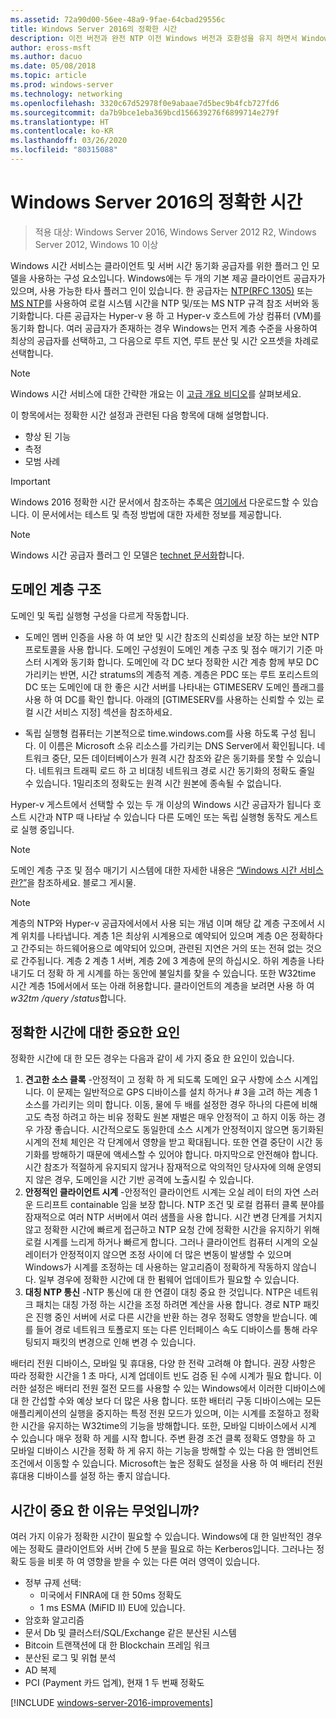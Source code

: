 ```yaml
---
ms.assetid: 72a90d00-56ee-48a9-9fae-64cbad29556c
title: Windows Server 2016의 정확한 시간
description: 이전 버전과 완전 NTP 이전 Windows 버전과 호환성을 유지 하면서 Windows Server 2016에서 시간 동기화 정확도 크게 향상 되었습니다.
author: eross-msft
ms.author: dacuo
ms.date: 05/08/2018
ms.topic: article
ms.prod: windows-server
ms.technology: networking
ms.openlocfilehash: 3320c67d52978f0e9abaae7d5bec9b4fcb727fd6
ms.sourcegitcommit: da7b9bce1eba369bcd156639276f6899714e279f
ms.translationtype: HT
ms.contentlocale: ko-KR
ms.lasthandoff: 03/26/2020
ms.locfileid: "80315088"
---
```

# <a name="accurate-time-for-windows-server-2016"></a>Windows Server 2016의 정확한 시간

>적용 대상: Windows Server 2016, Windows Server 2012 R2, Windows Server 2012, Windows 10 이상

Windows 시간 서비스는 클라이언트 및 서버 시간 동기화 공급자를 위한 플러그 인 모델을 사용하는 구성 요소입니다.  Windows에는 두 개의 기본 제공 클라이언트 공급자가 있으며, 사용 가능한 타사 플러그 인이 있습니다. 한 공급자는 [NTP(RFC 1305)](https://tools.ietf.org/html/rfc1305) 또는 [MS NTP](https://msdn.microsoft.com/library/cc246877.aspx)를 사용하여 로컬 시스템 시간을 NTP 및/또는 MS NTP 규격 참조 서버와 동기화합니다. 다른 공급자는 Hyper-v 용 하 고 Hyper-v 호스트에 가상 컴퓨터 (VM)를 동기화 합니다.  여러 공급자가 존재하는 경우 Windows는 먼저 계층 수준을 사용하여 최상의 공급자를 선택하고, 그 다음으로 루트 지연, 루트 분산 및 시간 오프셋을 차례로 선택합니다.

> [!NOTE]
> Windows 시간 서비스에 대한 간략한 개요는 이 [고급 개요 비디오](https://aka.ms/WS2016TimeVideo)를 살펴보세요.

이 항목에서는 정확한 시간 설정과 관련된 다음 항목에 대해 설명합니다. 

- 향상 된 기능
- 측정
- 모범 사례

> [!IMPORTANT]
> Windows 2016 정확한 시간 문서에서 참조하는 추록은 [여기에서](https://windocs.blob.core.windows.net/windocs/WindowsTimeSyncAccuracy_Addendum.pdf) 다운로드할 수 있습니다.  이 문서에서는 테스트 및 측정 방법에 대한 자세한 정보를 제공합니다.

> [!NOTE] 
> Windows 시간 공급자 플러그 인 모델은 [technet 문서화](https://msdn.microsoft.com/library/windows/desktop/ms725475%28v=vs.85%29.aspx)합니다.

## <a name="domain-hierarchy"></a>도메인 계층 구조
도메인 및 독립 실행형 구성을 다르게 작동합니다.

- 도메인 멤버 인증을 사용 하 여 보안 및 시간 참조의 신뢰성을 보장 하는 보안 NTP 프로토콜을 사용 합니다.  도메인 구성원이 도메인 계층 구조 및 점수 매기기 기준 마스터 시계와 동기화 합니다.  도메인에 각 DC 보다 정확한 시간 계층 함께 부모 DC 가리키는 반면, 시간 stratums의 계층적 계층.  계층은 PDC 또는 루트 포리스트의 DC 또는 도메인에 대 한 좋은 시간 서버를 나타내는 GTIMESERV 도메인 플래그를 사용 하 여 DC를 확인 합니다.  아래의 [GTIMESERV를 사용하는 신뢰할 수 있는 로컬 시간 서비스 지정] 섹션을 참조하세요.

- 독립 실행형 컴퓨터는 기본적으로 time.windows.com를 사용 하도록 구성 됩니다.  이 이름은 Microsoft 소유 리소스를 가리키는 DNS Server에서 확인됩니다.  네트워크 중단, 모든 데이터베이스가 원격 시간 참조와 같은 동기화를 못할 수 있습니다.  네트워크 트래픽 로드 하 고 비대칭 네트워크 경로 시간 동기화의 정확도 줄일 수 있습니다.  1밀리초의 정확도는 원격 시간 원본에 종속될 수 없습니다.

Hyper-v 게스트에서 선택할 수 있는 두 개 이상의 Windows 시간 공급자가 됩니다 호스트 시간과 NTP 때 나타날 수 있습니다 다른 도메인 또는 독립 실행형 동작도 게스트로 실행 중입니다.

> [!NOTE] 
> 도메인 계층 구조 및 점수 매기기 시스템에 대한 자세한 내용은 [“Windows 시간 서비스란?”](https://blogs.msdn.microsoft.com/w32time/2007/07/07/what-is-windows-time-service/)을 참조하세요. 블로그 게시물.

> [!NOTE]
> 계층의 NTP와 Hyper-v 공급자에서에서 사용 되는 개념 이며 해당 값 계층 구조에서 시계 위치를 나타냅니다.  계층 1은 최상위 시계용으로 예약되어 있으며 계층 0은 정확하다고 간주되는 하드웨어용으로 예약되어 있으며, 관련된 지연은 거의 또는 전혀 없는 것으로 간주됩니다.  계층 2 계층 1 서버, 계층 2에 3 계층에 문의 하십시오.  하위 계층을 나타내기도 더 정확 하 게 시계를 하는 동안에 불일치를 찾을 수 있습니다.  또한 W32time 시간 계층 15에서에서 또는 아래 허용합니다.  클라이언트의 계층을 보려면 사용 하 여 *w32tm /query /status*합니다.

## <a name="critical-factors-for-accurate-time"></a>정확한 시간에 대한 중요한 요인
정확한 시간에 대 한 모든 경우는 다음과 같이 세 가지 중요 한 요인이 있습니다.

1. **견고한 소스 클록** -안정적이 고 정확 하 게 되도록 도메인 요구 사항에 소스 시계입니다. 이 문제는 일반적으로 GPS 디바이스를 설치 하거나 # 3을 고려 하는 계층 1 소스를 가리키는 의미 합니다. 이동, 물에 두 배를 설정한 경우 하나의 다른에 비해 고도 측정 하려고 하는 비유 정확도 원본 재벌은 매우 안정적이 고 하지 이동 하는 경우 가장 좋습니다. 시간적으로도 동일한데 소스 시계가 안정적이지 않으면 동기화된 시계의 전체 체인은 각 단계에서 영향을 받고 확대됩니다. 또한 연결 중단이 시간 동기화를 방해하기 때문에 액세스할 수 있어야 합니다. 마지막으로 안전해야 합니다. 시간 참조가 적절하게 유지되지 않거나 잠재적으로 악의적인 당사자에 의해 운영되지 않은 경우, 도메인을 시간 기반 공격에 노출시킬 수 있습니다.
2. **안정적인 클라이언트 시계** -안정적인 클라이언트 시계는 오실 레이 터의 자연 스러운 드리프트 containable 임을 보장 합니다.  NTP 조건 및 로컬 컴퓨터 클록 분야를 잠재적으로 여러 NTP 서버에서 여러 샘플을 사용 합니다.  시간 변경 단계를 거치지 않고 정확한 시간에 빠르게 접근하고 NTP 요청 간에 정확한 시간을 유지하기 위해 로컬 시계를 느리게 하거나 빠르게 합니다.  그러나 클라이언트 컴퓨터 시계의 오실레이터가 안정적이지 않으면 조정 사이에 더 많은 변동이 발생할 수 있으며 Windows가 시계를 조정하는 데 사용하는 알고리즘이 정확하게 작동하지 않습니다.  일부 경우에 정확한 시간에 대 한 펌웨어 업데이트가 필요할 수 있습니다.
3. **대칭 NTP 통신** -NTP 통신에 대 한 연결이 대칭 중요 한 것입니다.  NTP은 네트워크 패치는 대칭 가정 하는 시간을 조정 하려면 계산을 사용 합니다.  경로 NTP 패킷은 진행 중인 서버에 서로 다른 시간을 반환 하는 경우 정확도 영향을 받습니다.  예를 들어 경로 네트워크 토폴로지 또는 다른 인터페이스 속도 디바이스를 통해 라우팅되지 패킷의 변경으로 인해 변경 수 있습니다.

배터리 전원 디바이스, 모바일 및 휴대용, 다양 한 전략 고려해 야 합니다.  권장 사항은 따라 정확한 시간을 1 초 마다, 시계 업데이트 빈도 검증 된 수에 시계가 필요 합니다. 이러한 설정은 배터리 전원 절전 모드를 사용할 수 있는 Windows에서 이러한 디바이스에 대 한 간섭할 수와 예상 보다 더 많은 사용 합니다. 또한 배터리 구동 디바이스에는 모든 애플리케이션의 실행을 중지하는 특정 전원 모드가 있으며, 이는 시계를 조절하고 정확한 시간을 유지하는 W32time의 기능을 방해합니다. 또한, 모바일 디바이스에서 시계 수 있습니다 매우 정확 하 게를 시작 합니다.  주변 환경 조건 클록 정확도 영향을 하 고 모바일 디바이스 시간을 정확 하 게 유지 하는 기능을 방해할 수 있는 다음 한 앰비언트 조건에서 이동할 수 있습니다.  Microsoft는 높은 정확도 설정을 사용 하 여 배터리 전원 휴대용 디바이스를 설정 하는 좋지 않습니다. 

## <a name="why-is-time-important"></a>시간이 중요 한 이유는 무엇입니까?  
여러 가지 이유가 정확한 시간이 필요할 수 있습니다.  Windows에 대 한 일반적인 경우에는 정확도 클라이언트와 서버 간에 5 분을 필요로 하는 Kerberos입니다.  그러나는 정확도 등을 비롯 하 여 영향을 받을 수 있는 다른 여러 영역이 있습니다.


- 정부 규제 선택:
    - 미국에서 FINRA에 대 한 50ms 정확도
    - 1 ms ESMA (MiFID II) EU에 있습니다.
- 암호화 알고리즘
- 문서 Db 및 클러스터/SQL/Exchange 같은 분산된 시스템
- Bitcoin 트랜잭션에 대 한 Blockchain 프레임 워크
- 분산된 로그 및 위협 분석 
- AD 복제
- PCI (Payment 카드 업계), 현재 1 두 번째 정확도



[!INCLUDE [windows-server-2016-improvements](windows-server-2016-improvements.md)]
